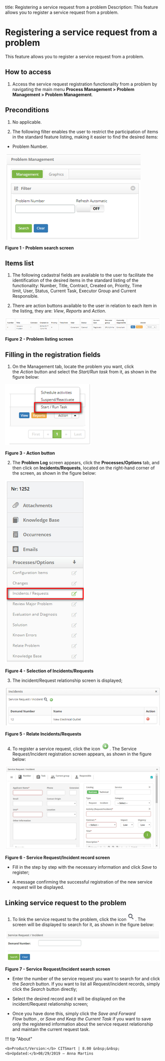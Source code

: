 title: Registering a service request from a problem
Description: This feature allows you to register a service request from a problem.

# Registering a service request from a problem

This feature allows you to register a service request from a problem.

How to access
-------------

1.  Access the service request registration functionality from a problem by
    navigating the main menu **Process Management > Problem
    Management > Problem Management**.

Preconditions
-------------

1.  No applicable.

2.  The following filter enables the user to restrict the participation of items
    in the standard feature listing, making it easier to find the desired items:

-   Problem Number.

![figure](images/ticket-1.png)

**Figure 1 - Problem search screen**

Items list
----------

1.  The following cadastral fields are available to the user to facilitate the
    identification of the desired items in the standard listing of the
    functionality: Number, Title, Contract, Created on, Priority, Time
    limit, User, Status, Current Task, Executor Group and Current
    Responsible.

2.  There are action buttons available to the user in relation to each item in
    the listing, they are: *View*, *Reports* and *Action*.

![figure](images/ticket-2.png)

**Figure 2 - Problem listing screen**

Filling in the registration fields
----------------------------------

1.  On the Management tab, locate the problem you want, click
    the *Action* button and select the *Start/Run task* from it, as shown in the
    figure below:

   ![figure](images/ticket-3.png)
   
   **Figure 3 - Action button**

2.  The **Problem Log** screen appears, click the **Processes/Options** tab, and
    then click on **Incidents/Requests**, located on the right-hand corner of
    the screen, as shown in the figure below:

   ![figure](images/ticket-4.png)
   
   **Figure 4 - Selection of Incidents/Requests**

3.  The incident/Request relationship screen is displayed;

   ![figure](images/ticket-5.png)
   
   **Figure 5 - Relate Incidents/Requests**

4.  To register a service request, click the icon ![figure](images/ticket-6.png). The Service Request/Incident
    registration screen appears, as shown in the figure below:

   ![figure](images/ticket-7.png)
   
   **Figure 6 - Service Request/Incident record screen**

-   Fill in the step by step with the necessary information and click *Save* to
    register;

-   A message confirming the successful registration of the new service request
    will be displayed.

Linking service request to the problem
--------------------------------------

1.  To link the service request to the problem, click the icon ![figure](images/ticket-8.png) . The screen will
    be displayed to search for it, as shown in the figure below:

   ![figure](images/ticket-9.png)
   
   **Figure 7 - Service Request/Incident search screen**

-   Enter the number of the service request you want to search for and click
    the *Search* button. If you want to list all Request/incident records,
    simply click the *Search* button directly;

-   Select the desired record and it will be displayed on the incident/Request
    relationship screen;

-   Once you have done this, simply click the *Save and Forward Flow* button ,
    or *Save and Keep the Current Task* if you want to save only the registered
    information about the service request relationship and maintain the current
    request task.


!!! tip "About"

    <b>Product/Version:</b> CITSmart | 8.00 &nbsp;&nbsp;
    <b>Updated:</b>08/29/2019 – Anna Martins
